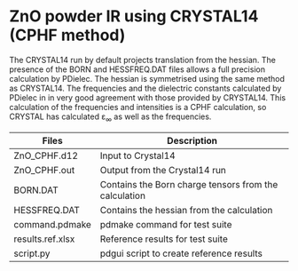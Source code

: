 # ZnO powder IR using CRYSTAL14 (CPHF method)

The CRYSTAL14 run by default projects translation from  the hessian.
The presence of the BORN and HESSFREQ.DAT files allows a full precision calculation by PDielec.
The hessian is symmetrised using the same method as CRYSTAL14.
The frequencies and the dielectric constants calculated by PDielec in in very good agreement with those provided by CRYSTAL14.
This calculation of the frequencies and intensities is a CPHF calculation, so CRYSTAL has calculated ε<sub>∞</sub> as well as the frequencies.

 | Files               | Description                   |
 | ------------------- | ----------------------------- |
 | ZnO_CPHF.d12        | Input to Crystal14 |
 | ZnO_CPHF.out        | Output from the Crystal14 run |
 | BORN.DAT            | Contains the Born charge tensors from the calculation |
 | HESSFREQ.DAT        | Contains the hessian from the calculation |
 | command.pdmake      | pdmake command for test suite |
 | results.ref.xlsx    | Reference results for test suite |
 | script.py           | pdgui script to create reference results |

